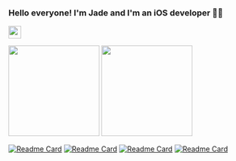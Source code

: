 ### Hello everyone! I'm Jade and I'm an iOS developer :fairy_woman:

<img height="25em" src="https://visitor-badge.glitch.me/badge?page_id=mockada.mockada&left_color=pink&right_color=black" />

<img height="180em" src="https://github-readme-stats.vercel.app/api?username=mockada&count_private=true&include_all_commits=true&icon_color=ff83a4&show_icons=true&title_color=ff83a4&hide=stars,issues,contribs" /> <img height="180em" src="https://github-readme-stats.vercel.app/api/top-langs/?username=mockada&count_private=true&include_all_commits=true&icon_color=ff83a4&title_color=ff83a4&layout=compact" />

[![Readme Card](https://github-readme-stats.vercel.app/api/pin/?username=mockada&repo=Moov&title_color=ff83a4)](https://github.com/mockada/moov) [![Readme Card](https://github-readme-stats.vercel.app/api/pin/?username=mockada&repo=LittleSearch&title_color=ff83a4)](https://github.com/mockada/LittleSearch)
[![Readme Card](https://github-readme-stats.vercel.app/api/pin/?username=mockada&repo=NetworkCore&title_color=ff83a4)](https://github.com/mockada/NetworkCore) [![Readme Card](https://github-readme-stats.vercel.app/api/pin/?username=mockada&repo=SpotifySiriSwiftUI&title_color=ff83a4)](https://github.com/mockada/SpotifySiriSwiftUI)

<!--
**mockada/mockada** is a ✨ _special_ ✨ repository because its `README.md` (this file) appears on your GitHub profile.

Here are some ideas to get you started:

- 🔭 I’m currently working on ...
- 🌱 I’m currently learning ...
- 👯 I’m looking to collaborate on ...
- 🤔 I’m looking for help with ...
- 💬 Ask me about ...
- 📫 How to reach me: ...
- 😄 Pronouns: ...
- ⚡ Fun fact: ...
-->
